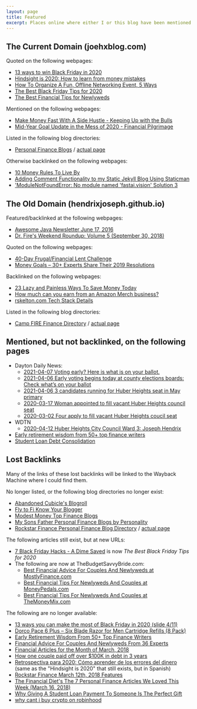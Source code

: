 ```yaml
---
layout: page
title: Featured
excerpt: Places online where either I or this blog have been mentioned or linked.
---
```


## The Current Domain (joehxblog.com)

Quoted on the following webpages:

* [13 ways to win Black Friday in 2020](https://mediafeed.org/13-ways-to-win-black-friday-in-2020/)
* [Hindsight is 2020: How to learn from money mistakes](https://www.consolidatedcredit.org/financial-news/hindsight-is-2020-how-to-learn-from-money-mistakes/#joehxblog)
* [How To Organize A Fun, Offline Networking Event, 5 Ways](https://www.mostlyblogging.com/offline-networking/)
* [The Best Black Friday Tips for 2020](https://adimesaved.com/best-black-friday-tips)
* [The Best Financial Tips for Newlyweds](https://thebudgetsavvybride.com/the-best-financial-tips-for-newlyweds/#h-23-let-your-spouse-know-when-you-pay-a-bill)

Mentioned on the following webpages:

* [Make Money Fast With A Side Hustle - Keeping Up with the Bulls](https://www.keepingupwiththebulls.com/introduction-to-side-hustles/)
* [Mid-Year Goal Update in the Mess of 2020 - Financial Pilgrimage](https://www.financialpilgrimage.com/mid-year-goal-update/)

Listed in the following blog directories:

* [Personal Finance Blogs](https://personalfinanceblogs.com/directory/)  / [actual page](https://personalfinanceblogs.com/blogs/joehx-blog/)

Otherwise backlinked on the following webpages:

* [10 Money Rules To Live By](https://adimesaved.com/10-money-rules-to-live-by)
* [Adding Comment Functionality to my Static Jekyll Blog Using Staticman](https://www.henrycole.uk/2022/01/09/Adding-Comment-Functionality-to-My-Static-Jekyll-Blog-Using-Staticman.html#credits)
* ['ModuleNotFoundError: No module named 'fastai.vision' Solution 3](https://www.developerload.com/modulenotfounderror-no-module-named-39fastaivision39#solution_3)

## The Old Domain (hendrixjoseph.github.io)

Featured/backlinked at the following webpages:

* [Awesome Java Newsletter June 17, 2016](https://java.libhunt.com/newsletter/5)
* [Dr. Fire's Weekend Roundup: Volume 5 (September 30, 2018)](http://drfire.co.uk/weekend-roundup-volume-5/)

Quoted on the following webpages:

* [40-Day Frugal/Financial Lent Challenge](https://99to1percent.com/40-day-frugal-financial-lent/)
* [Money Goals – 30+ Experts Share Their 2019 Resolutions](https://wealthynickel.com/money-goals/)

Backlinked on the following webpages:

* [23 Lazy and Painless Ways To Save Money Today](https://www.richmiser.com/ways-to-save-money/)
* [How much can you earn from an Amazon Merch business?](https://www.nichepursuits.com/merch-informer-review/#How_much_can_you_earn_from_an_Amazon_Merch_business)
* [rskelton.com Tech Stack Details](https://rskelton.com/rskelton-tech-stack/)

Listed in the following blog directories:

* [Camp FIRE Finance Directory](https://www.campfirefinance.com/directory/) / [actual page](https://www.campfirefinance.com/directory/joes-github-blog/)

## Mentioned, but not backlinked, on the following pages

* Dayton Daily News:
  * [2021-04-07 Voting early? Here is what is on your ballot.](https://www.daytondailynews.com/elections/voting-early-here-is-what-is-on-your-ballot/37UXGQLKN5CMXBUDK5JTXRPFAU/)
  * [2021-04-06 Early voting begins today at county elections boards: Check what’s on your ballot](https://www.daytondailynews.com/local/early-voting-begins-today-at-county-elections-boards-check-whats-on-your-ballot/YYCQPJYVF5BBBMGGRMCGB4IIJQ/)
  * [2021-04-06 3 candidates running for Huber Heights seat in May primary](https://www.daytondailynews.com/local/three-candidates-running-for-huber-heights-seat-in-may-primary/Z7AQJ7A7MVDYNAGESCC5GBDJII/)  
  * [2020-03-17 Woman appointed to fill vacant Huber Heights council seat](https://www.daytondailynews.com/news/local/woman-appointed-fill-vacant-huber-heights-council-seat/VudL4nHGyeNI5MxPB4ALBO/)
  * [2020-03-02 Four apply to fill vacant Huber Heights coucil seat](https://www.daytondailynews.com/news/local/four-apply-fill-vacant-huber-heights-coucil-seat/wIvah80DXNsXVSAeTiAfOJ/)
* WDTN
  * [2020-04-12 Huber Heights City Council Ward 3: Joseph Hendrix](https://www.wdtn.com/news/yleh-candidate-profiles/huber-heights-city-council-ward-3-joseph-hendrix/)
* [Early retirement wisdom from 50+ top finance writers](https://www.theladders.com/career-advice/early-retirement-wisdom-from-50-top-finance-writers)
* [Student Loan Debt Consolidation](https://www.consolidatedcredit.org/student-loan-debt-consolidation/)

## Lost Backlinks

Many of the links of these lost backlinks will be linked to the Wayback Machine where I could find them.

No longer listed, or the following blog directories no longer exist:

* [Abandoned Cubicle's Blogroll](https://web.archive.org/web/20190715155533/https://www.abandonedcubicle.com/blogroll/)
* [Fly to Fi Know Your Blogger](https://web.archive.org/web/20211026151735/https://flytofi.com/know-your-blogger-joes-github-blog/)
* [Modest Money Top Finance Blogs](https://www.modestmoney.com/top-finance-blogs/)
* [My Sons Father Personal Finance Blogs by Personality](https://web.archive.org/web/20181113063540/http://www.mysonsfather.com/personal-finance-by-personality/)
* [Rockstar Finance Personal Finance Blog Directory](https://directory.rockstarfinance.com/personal-finance-blogs/) / [actual page](https://directory.rockstarfinance.com/blogs/1988/Joes-GitHub-Blog)

The following articles still exist, but at new URLs:

* [7 Black Friday Hacks - A Dime Saved](https://web.archive.org/web/20200928011400/https://adimesaved.com/7-black-friday-hacks) is now *The Best Black Friday Tips for 2020*
* The following are now at TheBudgetSavvyBride.com:
  * [Best Financial Advice For Couples And Newlyweds at MostlyFinance.com](https://web.archive.org/web/20210307161125/https://mostlyfinance.com/best-financial-advice-for-couples-and-newlyweds/#23_Let_Your_Spouse_Know_When_You_Pay_A_Bill)
  * [Best Financial Tips For Newlyweds And Couples at MoneyPedals.com](https://web.archive.org/web/20190617162025/https://moneypedals.com/best-financial-advice-for-newlyweds-and-couples/)
  * [Best Financial Tips For Newlyweds And Couples at TheMoneyMix.com](https://themoneymix.com/best-financial-advice-for-newlyweds-and-couples/)

The following are no longer available:

* [13 ways you can make the most of Black Friday in 2020 (slide 4/11)](https://www.msn.com/en-us/money/personalfinance/13-ways-you-can-make-the-best-of-black-friday-in-2020/ss-BB1aWxon?ocid=st#image=4)
* [Dorco Pace 6 Plus – Six Blade Razor for Men Cartridge Refills (8 Pack)](https://web.archive.org/web/20230326000922/https://www.techpersonalcare.com/dorco-pace-6-plus-six-blade-razor-for-men-cartridge-refills-8-pac/)
* [Early Retirement Wisdom From 50+ Top Finance Writers](https://themoneymix.com/early-retirement/)
* [Financial Advice For Couples And Newlyweds From 36 Experts](https://web.archive.org/web/20221203114803/https://marriagement.com.ng/financial-advice-for-couples/#23_Let_Your_Spouse_Know_When_You_Pay_A_Bill)
* [Financial Articles for the Month of March, 2018](https://web.archive.org/web/20181114213556/https://www.rooscpa.com/financial-articles/)
* [How one couple paid off over $100K in debt in 3 years](https://web.archive.org/web/20230204182442/https://www.finder.com/couple-paid-off-100k-debt-side-hustles)
* [Retrospectiva para 2020: Cómo aprender de los errores del dinero](https://web.archive.org/web/20210731023244/https://www.consolidatedcredit.org/es/notas-financieras/retrospectiva-para-2020-como-aprender-de-los-errores-del-dinero/#joehxblog) (same as the "Hindsight is 2020" that still exists, but in Spanish)
* [Rockstar Finance March 12th, 2018 Features](https://rockstarfinance.com/mar-12th-2018/)
* [The Financial Diet's The 7 Personal Finance Articles We Loved This Week (March 16, 2018)](https://web.archive.org/web/20181114213603/https://thefinancialdiet.com/the-7-personal-finance-articles-we-loved-this-week-2/)
* [Why Giving A Student Loan Payment To Someone Is The Perfect Gift](https://web.archive.org/web/20210117152842/https://blog.pillar.app/blog/why-giving-a-student-loan-payment-to-someone-is-the-perfect-gift)
* [why cant i buy crypto on robinhood](https://web.archive.org/web/20210619071055/https://themillennialmirror.com/trends/why-cant-i-buy-crypto-on-robinhood/)